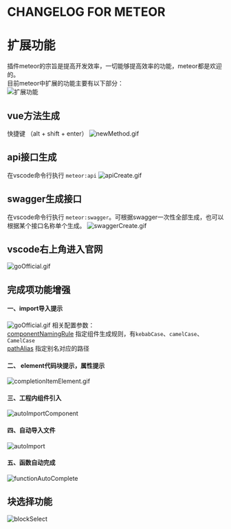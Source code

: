 # CHANGELOG FOR METEOR

# 扩展功能
插件meteor的宗旨是提高开发效率，一切能够提高效率的功能，meteor都是欢迎的。<br>
目前meteor中扩展的功能主要有以下部分：<br>
![扩展功能](https://www.80fight.cn/vscode/componentExtend.png)
## vue方法生成
快捷键 （alt + shift + enter）
![newMethod.gif](https://www.80fight.cn/vscode/newMethod.gif)
## api接口生成
在vscode命令行执行 `meteor:api`
![apiCreate.gif](https://www.80fight.cn/vscode/apiCreate.gif)
## swagger生成接口
在vscode命令行执行 `meteor:swagger`。可根据swagger一次性全部生成，也可以根据某个接口名称单个生成。
![swaggerCreate.gif](https://www.80fight.cn/vscode/swaggerCreate.gif)
## vscode右上角进入官网
![goOfficial.gif](https://www.80fight.cn/vscode/goOfficial.gif)
## 完成项功能增强
#### 一、import导入提示<br>
![goOfficial.gif](https://www.80fight.cn/vscodeImgs/completionItemImport.gif)
相关配置参数：<br>
[componentNamingRule]() 指定组件生成规则，有`kebabCase`、`camelCase`、`CamelCase`<br>
[pathAlias]() 指定别名对应的路径<br>
#### 二、 element代码块提示，属性提示
![completionItemElement.gif](https://www.80fight.cn/vscodeImgs/completionItemElement.gif)
#### 三、工程内组件引入
![autoImportComponent](https://www.80fight.cn/vscodeImgs/autoImportComponent.gif)
#### 四、自动导入文件
![autoImport](https://www.80fight.cn/vscodeImgs/autoImport.gif)
#### 五、函数自动完成
![functionAutoComplete](https://www.80fight.cn/vscodeImgs/functionAutoComplete.gif)
## 块选择功能
![blockSelect](https://www.80fight.cn/vscodeImgs/blockSelect.gif)